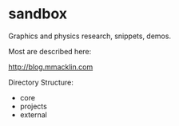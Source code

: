 sandbox
=======

Graphics and physics research, snippets, demos.

Most are described here:

http://blog.mmacklin.com

Directory Structure:

- core
- projects
- external

